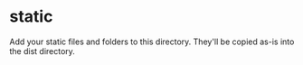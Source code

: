# static
Add your static files and folders to this directory. They'll be copied as-is into the dist directory.
